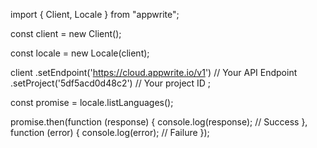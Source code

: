 import { Client, Locale } from "appwrite";

const client = new Client();

const locale = new Locale(client);

client
    .setEndpoint('https://cloud.appwrite.io/v1') // Your API Endpoint
    .setProject('5df5acd0d48c2') // Your project ID
;

const promise = locale.listLanguages();

promise.then(function (response) {
    console.log(response); // Success
}, function (error) {
    console.log(error); // Failure
});